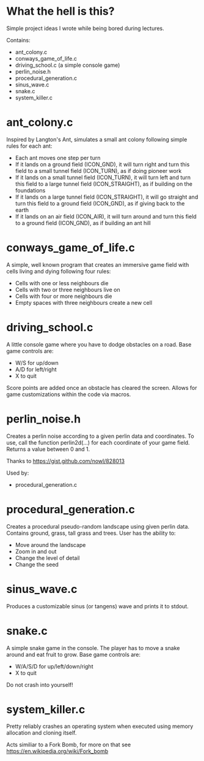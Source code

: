 # What the hell is this?

Simple project ideas I wrote while being bored during lectures.

Contains:
- ant_colony.c
- conways_game_of_life.c
- driving_school.c (a simple console game)
- perlin_noise.h
- procedural_generation.c
- sinus_wave.c
- snake.c
- system_killer.c

# ant_colony.c

Inspired by Langton's Ant, simulates a small ant colony following simple rules for each ant:
- Each ant moves one step per turn
- If it lands on a ground field (ICON_GND), it will turn right and turn this field to a small tunnel field (ICON_TURN), as if doing pioneer work
- If it lands on a small tunnel field (ICON_TURN), it will turn left and turn this field to a large tunnel field (ICON_STRAIGHT), as if building on the foundations
- If it lands on a large tunnel field (ICON_STRAIGHT), it will go straight and turn this field to a ground field (ICON_GND), as if giving back to the earth
- If it lands on an air field (ICON_AIR), it will turn around and turn this field to a ground field (ICON_GND), as if building an ant hill

# conways_game_of_life.c

A simple, well known program that creates an immersive game field with cells living and dying following four rules:
- Cells with one or less neighbours die
- Cells with two or three neighbours live on
- Cells with four or more neighbours die
- Empty spaces with three neighbours create a new cell

# driving_school.c

A little console game where you have to dodge obstacles on a road. Base game controls are:
- W/S for up/down
- A/D for left/right
- X to quit

Score points are added once an obstacle has cleared the screen. Allows for game customizations within the code via macros.

# perlin_noise.h

Creates a perlin noise according to a given perlin data and coordinates. To use, call the function perlin2d(...) for each coordinate of your game field. Returns a value between 0 and 1.

Thanks to https://gist.github.com/nowl/828013

Used by:
- procedural_generation.c

# procedural_generation.c

Creates a procedural pseudo-random landscape using given perlin data. Contains ground, grass, tall grass and trees. User has the ability to:
- Move around the landscape
- Zoom in and out
- Change the level of detail
- Change the seed

# sinus_wave.c

Produces a customizable sinus (or tangens) wave and prints it to stdout.

# snake.c

A simple snake game in the console. The player has to move a snake around and eat fruit to grow. Base game controls are:
- W/A/S/D for up/left/down/right
- X to quit

Do not crash into yourself!

# system_killer.c

Pretty reliably crashes an operating system when executed using memory allocation and cloning itself.

Acts similiar to a Fork Bomb, for more on that see https://en.wikipedia.org/wiki/Fork_bomb
